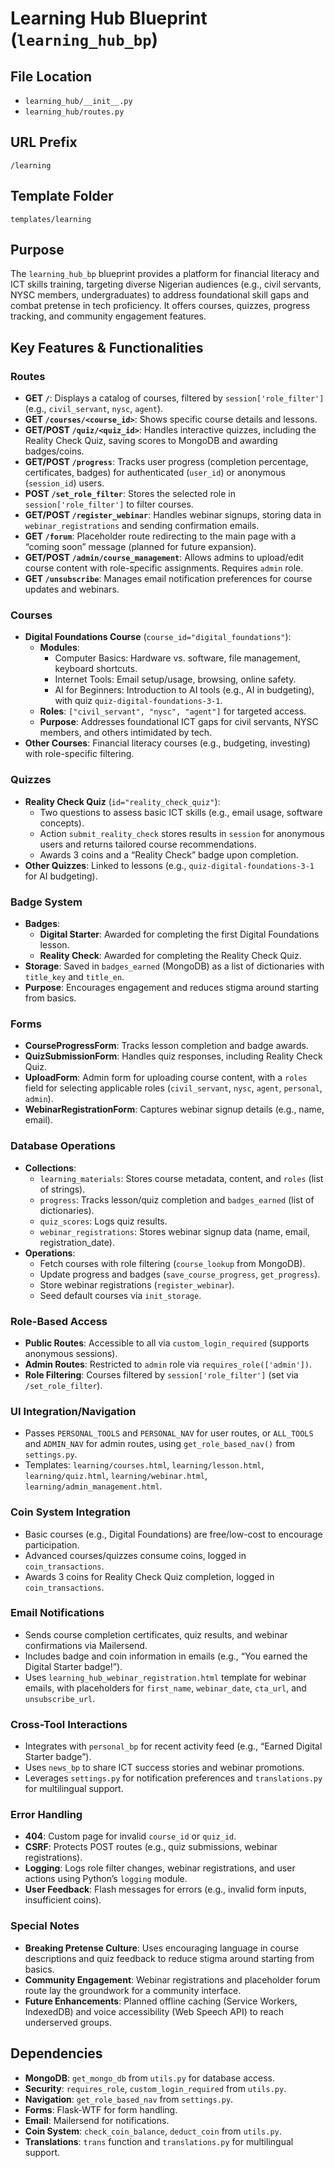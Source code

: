 # Learning Hub Blueprint (`learning_hub_bp`)

## File Location
- `learning_hub/__init__.py`
- `learning_hub/routes.py`

## URL Prefix
`/learning`

## Template Folder
`templates/learning`

## Purpose
The `learning_hub_bp` blueprint provides a platform for financial literacy and ICT skills training, targeting diverse Nigerian audiences (e.g., civil servants, NYSC members, undergraduates) to address foundational skill gaps and combat pretense in tech proficiency. It offers courses, quizzes, progress tracking, and community engagement features.

## Key Features & Functionalities

### Routes
- **GET `/`**: Displays a catalog of courses, filtered by `session['role_filter']` (e.g., `civil_servant`, `nysc`, `agent`).
- **GET `/courses/<course_id>`**: Shows specific course details and lessons.
- **GET/POST `/quiz/<quiz_id>`**: Handles interactive quizzes, including the Reality Check Quiz, saving scores to MongoDB and awarding badges/coins.
- **GET/POST `/progress`**: Tracks user progress (completion percentage, certificates, badges) for authenticated (`user_id`) or anonymous (`session_id`) users.
- **POST `/set_role_filter`**: Stores the selected role in `session['role_filter']` to filter courses.
- **GET/POST `/register_webinar`**: Handles webinar signups, storing data in `webinar_registrations` and sending confirmation emails.
- **GET `/forum`**: Placeholder route redirecting to the main page with a “coming soon” message (planned for future expansion).
- **GET/POST `/admin/course_management`**: Allows admins to upload/edit course content with role-specific assignments. Requires `admin` role.
- **GET `/unsubscribe`**: Manages email notification preferences for course updates and webinars.

### Courses
- **Digital Foundations Course** (`course_id="digital_foundations"`):
  - **Modules**:
    - Computer Basics: Hardware vs. software, file management, keyboard shortcuts.
    - Internet Tools: Email setup/usage, browsing, online safety.
    - AI for Beginners: Introduction to AI tools (e.g., AI in budgeting), with quiz `quiz-digital-foundations-3-1`.
  - **Roles**: `["civil_servant", "nysc", "agent"]` for targeted access.
  - **Purpose**: Addresses foundational ICT gaps for civil servants, NYSC members, and others intimidated by tech.
- **Other Courses**: Financial literacy courses (e.g., budgeting, investing) with role-specific filtering.

### Quizzes
- **Reality Check Quiz** (`id="reality_check_quiz"`):
  - Two questions to assess basic ICT skills (e.g., email usage, software concepts).
  - Action `submit_reality_check` stores results in `session` for anonymous users and returns tailored course recommendations.
  - Awards 3 coins and a “Reality Check” badge upon completion.
- **Other Quizzes**: Linked to lessons (e.g., `quiz-digital-foundations-3-1` for AI budgeting).

### Badge System
- **Badges**:
  - **Digital Starter**: Awarded for completing the first Digital Foundations lesson.
  - **Reality Check**: Awarded for completing the Reality Check Quiz.
- **Storage**: Saved in `badges_earned` (MongoDB) as a list of dictionaries with `title_key` and `title_en`.
- **Purpose**: Encourages engagement and reduces stigma around starting from basics.

### Forms
- **CourseProgressForm**: Tracks lesson completion and badge awards.
- **QuizSubmissionForm**: Handles quiz responses, including Reality Check Quiz.
- **UploadForm**: Admin form for uploading course content, with a `roles` field for selecting applicable roles (`civil_servant`, `nysc`, `agent`, `personal`, `admin`).
- **WebinarRegistrationForm**: Captures webinar signup details (e.g., name, email).

### Database Operations
- **Collections**:
  - `learning_materials`: Stores course metadata, content, and `roles` (list of strings).
  - `progress`: Tracks lesson/quiz completion and `badges_earned` (list of dictionaries).
  - `quiz_scores`: Logs quiz results.
  - `webinar_registrations`: Stores webinar signup data (name, email, registration_date).
- **Operations**:
  - Fetch courses with role filtering (`course_lookup` from MongoDB).
  - Update progress and badges (`save_course_progress`, `get_progress`).
  - Store webinar registrations (`register_webinar`).
  - Seed default courses via `init_storage`.

### Role-Based Access
- **Public Routes**: Accessible to all via `custom_login_required` (supports anonymous sessions).
- **Admin Routes**: Restricted to `admin` role via `requires_role(['admin'])`.
- **Role Filtering**: Courses filtered by `session['role_filter']` (set via `/set_role_filter`).

### UI Integration/Navigation
- Passes `PERSONAL_TOOLS` and `PERSONAL_NAV` for user routes, or `ALL_TOOLS` and `ADMIN_NAV` for admin routes, using `get_role_based_nav()` from `settings.py`.
- Templates: `learning/courses.html`, `learning/lesson.html`, `learning/quiz.html`, `learning/webinar.html`, `learning/admin_management.html`.

### Coin System Integration
- Basic courses (e.g., Digital Foundations) are free/low-cost to encourage participation.
- Advanced courses/quizzes consume coins, logged in `coin_transactions`.
- Awards 3 coins for Reality Check Quiz completion, logged in `coin_transactions`.

### Email Notifications
- Sends course completion certificates, quiz results, and webinar confirmations via Mailersend.
- Includes badge and coin information in emails (e.g., “You earned the Digital Starter badge!”).
- Uses `learning_hub_webinar_registration.html` template for webinar emails, with placeholders for `first_name`, `webinar_date`, `cta_url`, and `unsubscribe_url`.

### Cross-Tool Interactions
- Integrates with `personal_bp` for recent activity feed (e.g., “Earned Digital Starter badge”).
- Uses `news_bp` to share ICT success stories and webinar promotions.
- Leverages `settings.py` for notification preferences and `translations.py` for multilingual support.

### Error Handling
- **404**: Custom page for invalid `course_id` or `quiz_id`.
- **CSRF**: Protects POST routes (e.g., quiz submissions, webinar registrations).
- **Logging**: Logs role filter changes, webinar registrations, and user actions using Python’s `logging` module.
- **User Feedback**: Flash messages for errors (e.g., invalid form inputs, insufficient coins).

### Special Notes
- **Breaking Pretense Culture**: Uses encouraging language in course descriptions and quiz feedback to reduce stigma around starting from basics.
- **Community Engagement**: Webinar registrations and placeholder forum route lay the groundwork for a community interface.
- **Future Enhancements**: Planned offline caching (Service Workers, IndexedDB) and voice accessibility (Web Speech API) to reach underserved groups.

## Dependencies
- **MongoDB**: `get_mongo_db` from `utils.py` for database access.
- **Security**: `requires_role`, `custom_login_required` from `utils.py`.
- **Navigation**: `get_role_based_nav` from `settings.py`.
- **Forms**: Flask-WTF for form handling.
- **Email**: Mailersend for notifications.
- **Coin System**: `check_coin_balance`, `deduct_coin` from `utils.py`.
- **Translations**: `trans` function and `translations.py` for multilingual support.
